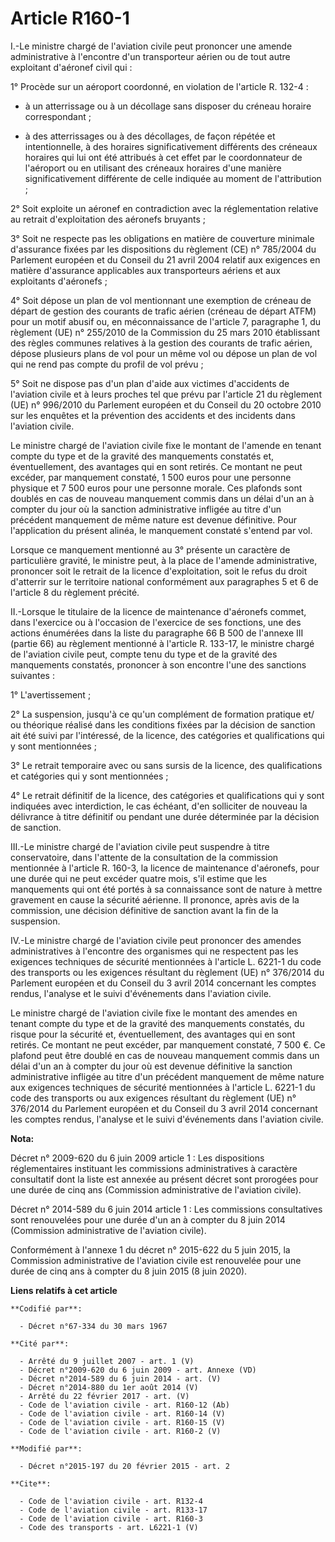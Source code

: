 # Article R160-1

I.-Le ministre chargé de l'aviation civile peut prononcer une amende administrative à l'encontre d'un transporteur aérien ou
de tout autre exploitant d'aéronef civil qui : 

1° Procède sur un aéroport coordonné, en violation de l'article R. 132-4 :

- à un atterrissage ou à un décollage sans disposer du créneau horaire correspondant ;

- à des atterrissages ou à des décollages, de façon répétée et intentionnelle, à des horaires significativement différents
des créneaux horaires qui lui ont été attribués à cet effet par le coordonnateur de l'aéroport ou en utilisant des créneaux
horaires d'une manière significativement différente de celle indiquée au moment de l'attribution ; 

2° Soit exploite un aéronef en contradiction avec la réglementation relative au retrait d'exploitation des aéronefs
bruyants ; 

3° Soit ne respecte pas les obligations en matière de couverture minimale d'assurance fixées par les dispositions du
règlement (CE) n° 785/2004 du Parlement européen et du Conseil du 21 avril 2004 relatif aux exigences en matière d'assurance
applicables aux transporteurs aériens et aux exploitants d'aéronefs ; 

4° Soit dépose un plan de vol mentionnant une exemption de créneau de départ de gestion des courants de trafic aérien
(créneau de départ ATFM) pour un motif abusif ou, en méconnaissance de l'article 7, paragraphe 1, du règlement (UE) n°
255/2010 de la Commission du 25 mars 2010 établissant des règles communes relatives à la gestion des courants de trafic
aérien, dépose plusieurs plans de vol pour un même vol ou dépose un plan de vol qui ne rend pas compte du profil de vol
prévu ; 

5° Soit ne dispose pas d'un plan d'aide aux victimes d'accidents de l'aviation civile et à leurs proches tel que prévu par
l'article 21 du règlement (UE) n° 996/2010 du Parlement européen et du Conseil du 20 octobre 2010 sur les enquêtes et la
prévention des accidents et des incidents dans l'aviation civile. 

Le ministre chargé de l'aviation civile fixe le montant de l'amende en tenant compte du type et de la gravité des manquements
constatés et, éventuellement, des avantages qui en sont retirés. Ce montant ne peut excéder, par manquement constaté, 1 500
euros pour une personne physique et 7 500 euros pour une personne morale. Ces plafonds sont doublés en cas de nouveau
manquement commis dans un délai d'un an à compter du jour où la sanction administrative infligée au titre d'un précédent
manquement de même nature est devenue définitive. Pour l'application du présent alinéa, le manquement constaté s'entend par
vol. 

Lorsque ce manquement mentionné au 3° présente un caractère de particulière gravité, le ministre peut, à la place de l'amende
administrative, prononcer soit le retrait de la licence d'exploitation, soit le refus du droit d'atterrir sur le territoire
national conformément aux paragraphes 5 et 6 de l'article 8 du règlement précité. 

II.-Lorsque le titulaire de la licence de maintenance d'aéronefs commet, dans l'exercice ou à l'occasion de l'exercice de ses
fonctions, une des actions énumérées dans la liste du paragraphe 66 B 500 de l'annexe III (partie 66) au règlement mentionné
à l'article R. 133-17, le ministre chargé de l'aviation civile peut, compte tenu du type et de la gravité des manquements
constatés, prononcer à son encontre l'une des sanctions suivantes : 

1° L'avertissement ; 

2° La suspension, jusqu'à ce qu'un complément de formation pratique et/ ou théorique réalisé dans les conditions fixées par
la décision de sanction ait été suivi par l'intéressé, de la licence, des catégories et qualifications qui y sont
mentionnées ; 

3° Le retrait temporaire avec ou sans sursis de la licence, des qualifications et catégories qui y sont mentionnées ; 

4° Le retrait définitif de la licence, des catégories et qualifications qui y sont indiquées avec interdiction, le cas
échéant, d'en solliciter de nouveau la délivrance à titre définitif ou pendant une durée déterminée par la décision de
sanction. 

III.-Le ministre chargé de l'aviation civile peut suspendre à titre conservatoire, dans l'attente de la consultation de la
commission mentionnée à l'article R. 160-3, la licence de maintenance d'aéronefs, pour une durée qui ne peut excéder quatre
mois, s'il estime que les manquements qui ont été portés à sa connaissance sont de nature à mettre gravement en cause la
sécurité aérienne. Il prononce, après avis de la commission, une décision définitive de sanction avant la fin de la
suspension. 

IV.-Le ministre chargé de l'aviation civile peut prononcer des amendes administratives à l'encontre des organismes qui ne
respectent pas les exigences techniques de sécurité mentionnées à l'article L. 6221-1 du code des transports ou les exigences
résultant du règlement (UE) n° 376/2014 du Parlement européen et du Conseil du 3 avril 2014 concernant les comptes rendus,
l'analyse et le suivi d'événements dans l'aviation civile. 

Le ministre chargé de l'aviation civile fixe le montant des amendes en tenant compte du type et de la gravité des manquements
constatés, du risque pour la sécurité et, éventuellement, des avantages qui en sont retirés. Ce montant ne peut excéder, par
manquement constaté, 7 500 €. Ce plafond peut être doublé en cas de nouveau manquement commis dans un délai d'un an à compter
du jour où est devenue définitive la sanction administrative infligée au titre d'un précédent manquement de même nature aux
exigences techniques de sécurité mentionnées à l'article L. 6221-1 du code des transports ou aux exigences résultant du
règlement (UE) n° 376/2014 du Parlement européen et du Conseil du 3 avril 2014 concernant les comptes rendus, l'analyse et le
suivi d'événements dans l'aviation civile.

**Nota:**

Décret n° 2009-620 du 6 juin 2009 article 1 : Les dispositions réglementaires instituant les commissions administratives à
caractère consultatif dont la liste est annexée au présent décret sont prorogées pour une durée de cinq ans (Commission
administrative de l'aviation civile).

Décret n° 2014-589 du 6 juin 2014 article 1 : Les commissions consultatives sont renouvelées pour une durée d'un an à compter
du 8 juin 2014 (Commission administrative de l'aviation civile).

Conformément à l'annexe 1 du décret n° 2015-622 du 5 juin 2015, la Commission administrative de l'aviation civile est
renouvelée pour une durée de cinq ans à compter du 8 juin 2015 (8 juin 2020).

**Liens relatifs à cet article**

	**Codifié par**:

	  - Décret n°67-334 du 30 mars 1967

	**Cité par**:

	  - Arrêté du 9 juillet 2007 - art. 1 (V)
	  - Décret n°2009-620 du 6 juin 2009 - art. Annexe (VD)
	  - Décret n°2014-589 du 6 juin 2014 - art. (V)
	  - Décret n°2014-880 du 1er août 2014 (V)
	  - Arrêté du 22 février 2017 - art. (V)
	  - Code de l'aviation civile - art. R160-12 (Ab)
	  - Code de l'aviation civile - art. R160-14 (V)
	  - Code de l'aviation civile - art. R160-15 (V)
	  - Code de l'aviation civile - art. R160-2 (V)

	**Modifié par**:

	  - Décret n°2015-197 du 20 février 2015 - art. 2

	**Cite**:

	  - Code de l'aviation civile - art. R132-4
	  - Code de l'aviation civile - art. R133-17
	  - Code de l'aviation civile - art. R160-3
	  - Code des transports - art. L6221-1 (V)
